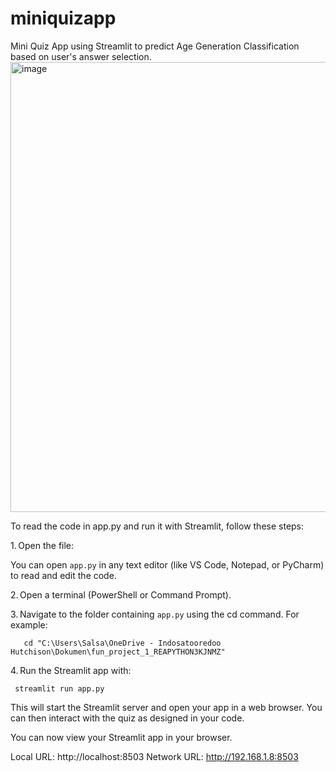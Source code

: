 # miniquizapp
Mini Quiz App using Streamlit to predict Age Generation Classification based on user's answer selection.
<img width="1366" height="720" alt="image" src="https://github.com/user-attachments/assets/8a254d0c-fb6b-47a4-b0bc-aac41f2ff424" />


To read the code in app.py and run it with Streamlit, follow these steps:

1. Open the file:

You can open `app.py` in any text editor (like VS Code, Notepad, or PyCharm) to read and edit the code.

2. Open a terminal (PowerShell or Command Prompt).

3. Navigate to the folder containing `app.py` using the cd command. For example:
```
   cd "C:\Users\Salsa\OneDrive - Indosatooredoo Hutchison\Dokumen\fun_project_1_REAPYTHON3KJNMZ"
   ```

4. Run the Streamlit app with:
  ```
   streamlit run app.py
   ```

This will start the Streamlit server and open your app in a web browser. You can then interact with the quiz as designed in your code.

 You can now view your Streamlit app in your browser.

  Local URL: http://localhost:8503
  Network URL: http://192.168.1.8:8503

